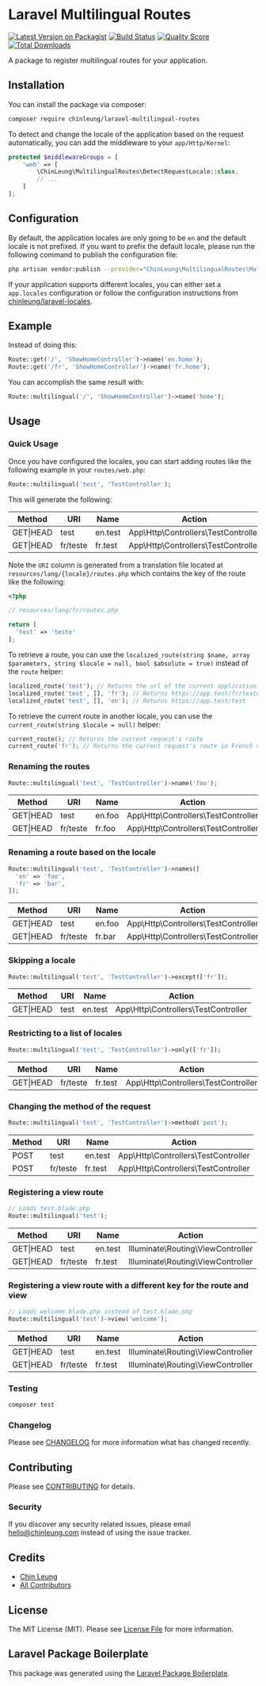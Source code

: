# Laravel Multilingual Routes

[![Latest Version on Packagist](https://img.shields.io/packagist/v/chinleung/laravel-multilingual-routes.svg?style=flat-square)](https://packagist.org/packages/chinleung/laravel-multilingual-routes)
[![Build Status](https://img.shields.io/travis/chinleung/laravel-multilingual-routes/master.svg?style=flat-square)](https://travis-ci.org/chinleung/laravel-multilingual-routes)
[![Quality Score](https://img.shields.io/scrutinizer/g/chinleung/laravel-multilingual-routes.svg?style=flat-square)](https://scrutinizer-ci.com/g/chinleung/laravel-multilingual-routes)
[![Total Downloads](https://img.shields.io/packagist/dt/chinleung/laravel-multilingual-routes.svg?style=flat-square)](https://packagist.org/packages/chinleung/laravel-multilingual-routes)

A package to register multilingual routes for your application.

## Installation

You can install the package via composer:

```bash
composer require chinleung/laravel-multilingual-routes
```

To detect and change the locale of the application based on the request automatically, you can add the middleware to your `app/Http/Kernel`:

``` php
protected $middlewareGroups = [
    'web' => [
        \ChinLeung\MultilingualRoutes\DetectRequestLocale::class,
        // ...
    ]
];
```

## Configuration

By default, the application locales are only going to be `en` and the default locale is not prefixed. If you want to prefix the default locale, please run the following command to publish the configuration file:

``` bash
php artisan vendor:publish --provider="ChinLeung\MultilingualRoutes\MultilingualRoutesServiceProvider" --tag="config"
```

If your application supports different locales, you can either set a `app.locales` configuration or follow the configuration instructions from [chinleung/laravel-locales](https://github.com/chinleung/laravel-locales#configuration).

## Example

Instead of doing this:

``` php
Route::get('/', 'ShowHomeController')->name('en.home');
Route::get('/fr', 'ShowHomeController')->name('fr.home');
```

You can accomplish the same result with:

``` php
Route::multilingual('/', 'ShowHomeController')->name('home');
```

## Usage

### Quick Usage

Once you have configured the locales, you can start adding routes like the following example in your `routes/web.php`:

``` php
Route::multilingual('test', 'TestController');
```

This will generate the following:

| Method   | URI     | Name    | Action                              |
|----------|---------|---------|-------------------------------------|
| GET\|HEAD | test | en.test | App\Http\Controllers\TestController |
| GET\|HEAD | fr/teste   | fr.test | App\Http\Controllers\TestController |

Note the `URI` column is generated from a translation file located at `resources/lang/{locale}/routes.php` which contains the key of the route like the following:

``` php
<?php

// resources/lang/fr/routes.php

return [
  'test' => 'teste'
];
```

To retrieve a route, you can use the `localized_route(string $name, array $parameters, string $locale = null, bool $absolute = true)` instead of the `route` helper:

```php
localized_route('test'); // Returns the url of the current application locale
localized_route('test', [], 'fr'); // Returns https://app.test/fr/teste
localized_route('test', [], 'en'); // Returns https://app.test/test
```

To retrieve the current route in another locale, you can use the `current_route(string $locale = null)` helper:

```php
current_route(); // Returns the current request's route
current_route('fr'); // Returns the current request's route in French version
```

### Renaming the routes

```php
Route::multilingual('test', 'TestController')->name('foo');
```

| Method   | URI     | Name   | Action                              |
|----------|---------|--------|-------------------------------------|
| GET\|HEAD | test | en.foo | App\Http\Controllers\TestController |
| GET\|HEAD | fr/teste   | fr.foo | App\Http\Controllers\TestController |

### Renaming a route based on the locale

```php
Route::multilingual('test', 'TestController')->names([
  'en' => 'foo',
  'fr' => 'bar',
]);
```

| Method   | URI     | Name   | Action                              |
|----------|---------|--------|-------------------------------------|
| GET\|HEAD | test | en.foo | App\Http\Controllers\TestController |
| GET\|HEAD | fr/teste   | fr.bar | App\Http\Controllers\TestController |

### Skipping a locale

```php
Route::multilingual('test', 'TestController')->except(['fr']);
```

| Method   | URI     | Name    | Action                              |
|----------|---------|---------|-------------------------------------|
| GET\|HEAD | test    | en.test | App\Http\Controllers\TestController |

### Restricting to a list of locales

```php
Route::multilingual('test', 'TestController')->only(['fr']);
```


| Method   | URI     | Name    | Action                              |
|----------|---------|---------|-------------------------------------|
| GET\|HEAD | fr/teste | fr.test | App\Http\Controllers\TestController |

### Changing the method of the request

```php
Route::multilingual('test', 'TestController')->method('post');
```

| Method | URI     | Name    | Action                              |
|--------|---------|---------|-------------------------------------|
| POST   | test | en.test | App\Http\Controllers\TestController |
| POST   | fr/teste   | fr.test | App\Http\Controllers\TestController |

### Registering a view route


```php
// Loads test.blade.php
Route::multilingual('test');
```

| Method   | URI     | Name    | Action                              |
|----------|---------|---------|-------------------------------------|
| GET\|HEAD | test | en.test | Illuminate\Routing\ViewController |
| GET\|HEAD | fr/teste   | fr.test | Illuminate\Routing\ViewController |


### Registering a view route with a different key for the route and view

```php
// Loads welcome.blade.php instead of test.blade.php
Route::multilingual('test')->view('welcome');
```

| Method   | URI     | Name    | Action                              |
|----------|---------|---------|-------------------------------------|
| GET\|HEAD | test | en.test | Illuminate\Routing\ViewController |
| GET\|HEAD | fr/teste   | fr.test | Illuminate\Routing\ViewController |

### Testing

```bash
composer test
```

### Changelog

Please see [CHANGELOG](CHANGELOG.md) for more information what has changed recently.

## Contributing

Please see [CONTRIBUTING](CONTRIBUTING.md) for details.

### Security

If you discover any security related issues, please email hello@chinleung.com instead of using the issue tracker.

## Credits

- [Chin Leung](https://github.com/chinleung)
- [All Contributors](../../contributors)

## License

The MIT License (MIT). Please see [License File](LICENSE.md) for more information.

## Laravel Package Boilerplate

This package was generated using the [Laravel Package Boilerplate](https://laravelpackageboilerplate.com).
